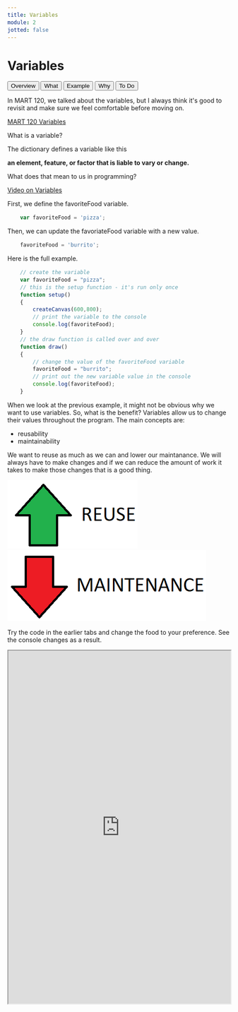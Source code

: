 ```yaml
---
title: Variables
module: 2
jotted: false
---
```


# Variables

<div class="tab">
  <button class="tablinks active" onclick="openTab(event, 'Overview')">Overview</button>
  <button class="tablinks" onclick="openTab(event, 'What')">What</button>
  <button class="tablinks" onclick="openTab(event, 'Example')">Example</button>
  <button class="tablinks" onclick="openTab(event, 'Why')">Why</button>
  <button class="tablinks" onclick="openTab(event, 'ToDo')">To Do</button>
  
</div>
<!-- Tab content -->
<div id="Overview" class="tabcontent" style="display:block">

<div class="tabhtml" markdown="1">

In MART 120, we talked about the variables, but I always think it's good to revisit and make sure we feel comfortable before moving on.

<a href="https://montana-media-arts.github.io/120_CreativeCoding1-Fall2020/modules/week-10/variables/" target="_new">MART 120 Variables</a>

</div>
</div>

<!-- Tab content -->
<div id="What" class="tabcontent">

<div class="tabhtml" markdown="1">

What is a variable?

The dictionary defines a variable like this

**an element, feature, or factor that is liable to vary or change.**

What does that mean to us in programming?

<a href="//youtu.be/tHYis-DP0oU" data-lity>Video on Variables</a>

</div>
</div>
<div id="Example" class="tabcontent">

<div class="tabhtml" markdown="1">

First, we define the favoriteFood variable.

```js
    var favoriteFood = 'pizza';
```

Then, we can update the favoriateFood variable with a new value.

```js
    favoriteFood = 'burrito';
```   

Here is the full example.

```js
    // create the variable
    var favoriteFood = "pizza";
    // this is the setup function - it's run only once
    function setup()
    {
        createCanvas(600,800);
        // print the variable to the console
        console.log(favoriteFood);
    }
    // the draw function is called over and over
    function draw()
    {
        // change the value of the favoriteFood variable
        favoriteFood = "burrito";
        // print out the new variable value in the console
        console.log(favoriteFood);
    }
```

</div>
</div>
<div id="Why" class="tabcontent">

<div class="tabhtml" markdown="1">

When we look at the previous example, it might not be obvious why we want to use variables.  So, what is the benefit?  Variables allow us to change their values throughout the program.  The main concepts are:

* reusability
* maintainability

We want to reuse as much as we can and lower our maintanance.  We will always have to make changes and if we can reduce the amount of work it takes to make those changes that is a good thing.

<img src="../imgs/Reuse.png" alt="reuse">
<img src="../imgs/Maintenance.png" alt="maintenance">

</div>
</div>

<div id="ToDo" class="tabcontent">
<div class="tabhtml" markdown="1">

Try the code in the earlier tabs and change the food to your preference.  See the console changes as a result.

<iframe src="https://editor.p5js.org/" width="100%" height="800px"></iframe>

</div>
</div>
